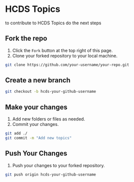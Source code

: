 # HCDS Topics


to contribute to HCDS Topics do the next steps

## Fork the repo

1. Click the `Fork` button at the top right of this page.
2. Clone your forked repository to your local machine.

```bash
git clone https://github.com/your-username/your-repo.git
```

## Create a new branch

```bash
git checkout -b hcds-your-github-username
```
## Make your changes

1. Add new folders or files as needed.
2. Commit your changes.

```bash
git add ./
git commit -m "Add new topics"
```

## Push Your Changes

1. Push your changes to your forked repository.

```bash
git push origin hcds-your-github-username
```